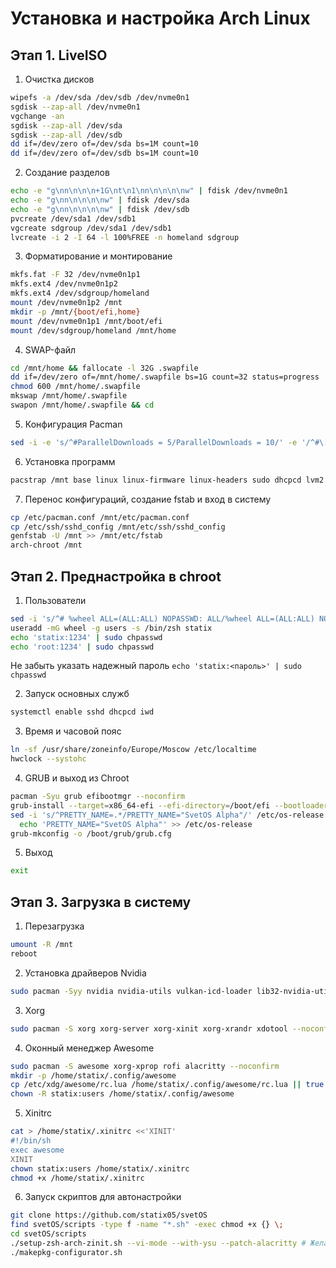 # Установка и настройка Arch Linux
## Этап 1. LiveISO

1. Очистка дисков
```bash
wipefs -a /dev/sda /dev/sdb /dev/nvme0n1
sgdisk --zap-all /dev/nvme0n1
vgchange -an
sgdisk --zap-all /dev/sda
sgdisk --zap-all /dev/sdb
dd if=/dev/zero of=/dev/sda bs=1M count=10
dd if=/dev/zero of=/dev/sdb bs=1M count=10
```
2. Создание разделов
```bash
echo -e "g\nn\n\n\n+1G\nt\n1\nn\n\n\n\nw" | fdisk /dev/nvme0n1
echo -e "g\nn\n\n\n\nw" | fdisk /dev/sda
echo -e "g\nn\n\n\n\nw" | fdisk /dev/sdb
pvcreate /dev/sda1 /dev/sdb1
vgcreate sdgroup /dev/sda1 /dev/sdb1
lvcreate -i 2 -I 64 -l 100%FREE -n homeland sdgroup
```
3. Форматирование и монтирование
```bash
mkfs.fat -F 32 /dev/nvme0n1p1
mkfs.ext4 /dev/nvme0n1p2
mkfs.ext4 /dev/sdgroup/homeland
mount /dev/nvme0n1p2 /mnt
mkdir -p /mnt/{boot/efi,home}
mount /dev/nvme0n1p1 /mnt/boot/efi
mount /dev/sdgroup/homeland /mnt/home
```
4. SWAP-файл
```bash
cd /mnt/home && fallocate -l 32G .swapfile
dd if=/dev/zero of=/mnt/home/.swapfile bs=1G count=32 status=progress
chmod 600 /mnt/home/.swapfile
mkswap /mnt/home/.swapfile
swapon /mnt/home/.swapfile && cd
```
5. Конфигурация Pacman
```bash
sed -i -e 's/^#ParallelDownloads = 5/ParallelDownloads = 10/' -e '/^#\[multilib\]/{N;s/#\[multilib\]\n#/[multilib]\n/}' /etc/pacman.conf
```
6. Установка программ
```bash
pacstrap /mnt base linux linux-firmware linux-headers sudo dhcpcd lvm2 vim nano glances fastfetch iwd openssh git base-devel zsh curl
```
7. Перенос конфигураций, создание fstab и вход в систему
```bash
cp /etc/pacman.conf /mnt/etc/pacman.conf
cp /etc/ssh/sshd_config /mnt/etc/ssh/sshd_config
genfstab -U /mnt >> /mnt/etc/fstab
arch-chroot /mnt
```

## Этап 2. Преднастройка в chroot
1. Пользователи
```bash
sed -i 's/^# %wheel ALL=(ALL:ALL) NOPASSWD: ALL/%wheel ALL=(ALL:ALL) NOPASSWD: ALL/' /etc/sudoers
useradd -mG wheel -g users -s /bin/zsh statix
echo 'statix:1234' | sudo chpasswd
echo 'root:1234' | sudo chpasswd
```
Не забыть указать надежный пароль `echo 'statix:<пароль>' | sudo chpasswd`

2. Запуск основных служб
```bash
systemctl enable sshd dhcpcd iwd
```
3. Время и часовой пояс
```bash
ln -sf /usr/share/zoneinfo/Europe/Moscow /etc/localtime
hwclock --systohc
```
4. GRUB и выход из Chroot
```bash
pacman -Syu grub efibootmgr --noconfirm
grub-install --target=x86_64-efi --efi-directory=/boot/efi --bootloader-id=SvetOS
sed -i 's/^PRETTY_NAME=.*/PRETTY_NAME="SvetOS Alpha"/' /etc/os-release || \
  echo 'PRETTY_NAME="SvetOS Alpha"' >> /etc/os-release
grub-mkconfig -o /boot/grub/grub.cfg
```
5. Выход
```bash
exit
```

## Этап 3. Загрузка в систему
1. Перезагрузка
```bash
umount -R /mnt
reboot
```
2. Установка драйверов Nvidia
```bash
sudo pacman -Syy nvidia nvidia-utils vulkan-icd-loader lib32-nvidia-utils lib32-vulkan-icd-loader opencl-nvidia lib32-opencl-nvidia --noconfirm
```
3. Xorg
```bash
sudo pacman -S xorg xorg-server xorg-xinit xorg-xrandr xdotool --noconfirm 
```
4. Оконный менеджер Awesome
```bash
sudo pacman -S awesome xorg-xprop rofi alacritty --noconfirm
mkdir -p /home/statix/.config/awesome
cp /etc/xdg/awesome/rc.lua /home/statix/.config/awesome/rc.lua || true
chown -R statix:users /home/statix/.config/awesome
```
5. Xinitrc
```bash
cat > /home/statix/.xinitrc <<'XINIT'
#!/bin/sh
exec awesome
XINIT
chown statix:users /home/statix/.xinitrc
chmod +x /home/statix/.xinitrc
```
6. Запуск скриптов для автонастройки
```bash
git clone https://github.com/statix05/svetOS
find svetOS/scripts -type f -name "*.sh" -exec chmod +x {} \;
cd svetOS/scripts
./setup-zsh-arch-zinit.sh --vi-mode --with-ysu --patch-alacritty # Желательно запускать на самом ПК через Alacritty
./makepkg-configurator.sh
```